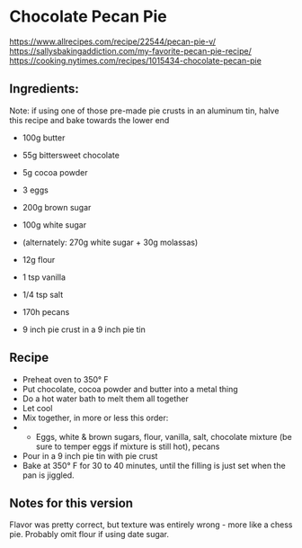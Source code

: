 # Chocolate Pecan Pie
https://www.allrecipes.com/recipe/22544/pecan-pie-v/
https://sallysbakingaddiction.com/my-favorite-pecan-pie-recipe/
https://cooking.nytimes.com/recipes/1015434-chocolate-pecan-pie

## Ingredients: 

Note: if using one of those pre-made pie crusts in an aluminum tin, halve this recipe and bake towards the lower end

* 100g butter
* 55g bittersweet chocolate
* 5g cocoa powder
* 3 eggs
* 200g brown sugar
* 100g white sugar
* (alternately: 270g white sugar + 30g molassas)
* 12g flour 
* 1 tsp vanilla
* 1/4 tsp salt
* 170h pecans

* 9 inch pie crust in a 9 inch pie tin

## Recipe

* Preheat oven to 350&deg; F
* Put chocolate, cocoa powder and butter into a metal thing
* Do a hot water bath to melt them all together
* Let cool
* Mix together, in more or less this order: 
* * Eggs, white & brown sugars, flour, vanilla, salt, chocolate mixture (be sure to temper eggs if mixture is still hot), pecans
* Pour in a 9 inch pie tin with pie crust
* Bake at 350&deg; F for 30 to 40 minutes, until the filling is just set when the pan is jiggled. 

## Notes for this version

Flavor was pretty correct, but texture was entirely wrong - more like a chess pie. Probably omit flour if using date sugar. 